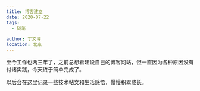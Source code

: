 ```yaml
---
title: 博客建立
date: 2020-07-22
tags: 
  - 随笔
  
author: 丁文博
location: 北京 
---
```


至今工作也两三年了，之前总想着建设自己的博客网站，但一直因为各种原因没有付诸实践，今天终于简单完成了。

以后会在这里记录一些技术帖文和生活感悟，慢慢积累成长。
